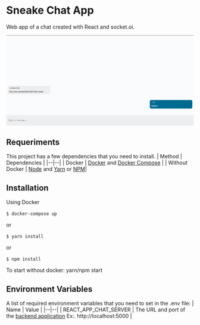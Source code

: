 # Sneake Chat App

Web app of a chat created with React and socket.oi.

![enter image description here](https://raw.githubusercontent.com/iammateus/sneake-chat-app/assets/demo.png)
## Requeriments
This project has a few dependencies that you need to install.
|  Method | Dependencies |
|--|--|
| Docker | [Docker](https://docs.docker.com/) and [Docker Compose](https://docs.docker.com/compose/) |
| Without Docker | [Node](https://nodejs.org/en/) and [Yarn](https://yarnpkg.com/) or [NPM](https://www.npmjs.com/)|

 ## Installation
Using Docker 

    $ docker-compose up
or

    $ yarn install
or

    $ npm install
To start without docker: yarn/npm start

 ## Environment Variables
 A list of required environment variables that you need to set in the .env file:
| Name | Value |
|--|--|
| REACT_APP_CHAT_SERVER | The URL and port of the [backend application](https://github.com/iammateus/sneake-chat) Ex:. http://localhost:5000 |